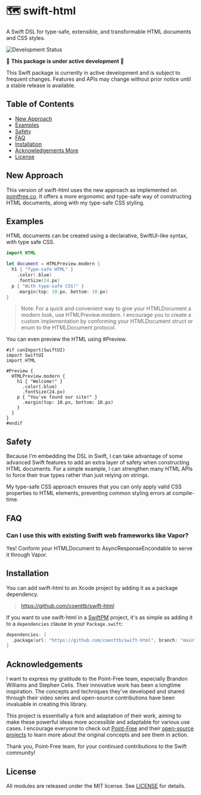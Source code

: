 # 🗺 swift-html

A Swift DSL for type-safe, extensible, and transformable HTML documents and CSS styles.

![Development Status](https://img.shields.io/badge/status-active--development-blue.svg)

🚧 **This package is under active development** 🚧

This Swift package is currently in active development and is subject to frequent changes. Features and APIs may change without prior notice until a stable release is available.

## Table of Contents

  - [New Approach](#new-approach)
  - [Examples](#examples)
  - [Safety](#safety)
  - [FAQ](#faq)
  - [Installation](#installation)
  - [Acknowledgements More](#acknowledgements)
  - [License](#license)

## New Approach

This version of swift-html uses the new approach as implemented on [pointfree.co](https://www.pointfree.co). It offers a more ergonomic and type-safe way of constructing HTML documents, along with my type-safe CSS styling.

## Examples

HTML documents can be created using a declarative, SwiftUI-like syntax, with type safe CSS.

```swift
import HTML

let document = HTMLPreview.modern {
  h1 { "Type-safe HTML" }
    .color(.blue)
    .fontSize(24.px)
  p { "With type-safe CSS!" }
    .margin(top: 10.px, bottom: 10.px)
}
```

> Note: For a quick and convenient way to give your HTMLDocument a modern look, use HTMLPreview.modern. I encourage you to create a custom implementation by conforming your HTMLDocument struct or enum to the HTMLDocument protocol.

You can even preview the HTML using #Preview.

```
#if canImport(SwiftUI)
import SwiftUI
import HTML

#Preview {
  HTMLPreview.modern {
    h1 { "Welcome!" }
      .color(.blue)
      .fontSize(24.px)
    p { "You've found our site!" }
      .margin(top: 10.px, bottom: 10.px)
    }
  }
}
#endif
```

## Safety

Because I'm embedding the DSL in Swift, I can take advantage of some advanced Swift features to add an extra layer of safety when constructing HTML documents. For a simple example, I can strengthen many HTML APIs to force their true types rather than just relying on strings. 

My type-safe CSS approach ensures that you can only apply valid CSS properties to HTML elements, preventing common styling errors at compile-time.

## FAQ

### Can I use this with existing Swift web frameworks like Vapor?

Yes! Conform your HTMLDocument to AsyncResponseEncondable to serve it through Vapor.
 
## Installation

You can add swift-html to an Xcode project by adding it as a package dependency.

> https://github.com/coenttb/swift-html

If you want to use swift-html in a [SwiftPM](https://swift.org/package-manager/) project, it's as simple as adding it to a `dependencies` clause in your `Package.swift`:

``` swift
dependencies: [
  .package(url: "https://github.com/coenttb/swift-html", branch: "main")
]
```

## Acknowledgements

I want to express my gratitude to the Point-Free team, especially Brandon Williams and Stephen Celis. Their innovative work has been a longtime inspiration. The concepts and techniques they've developed and shared through their video series and open-source contributions have been invaluable in creating this library.

This project is essentially a fork and adaptation of their work, aiming to make these powerful ideas more accessible and adaptable for various use cases. I encourage everyone to check out [Point-Free](https://www.pointfree.co) and their [open-source projects](https://github.com/pointfreeco) to learn more about the original concepts and see them in action.

Thank you, Point-Free team, for your continued contributions to the Swift community!

## License

All modules are released under the MIT license. See [LICENSE](LICENSE) for details.
